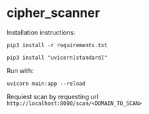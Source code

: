 # cipher_scanner

Installation instructions:
```
pip3 install -r requirements.txt

pip3 install "uvicorn[standard]"
```


Run with:
```
uvicorn main:app --reload
```

Requiest scan by requesting url `http://localhost:8000/scan/<DOMAIN_TO_SCAN>`
